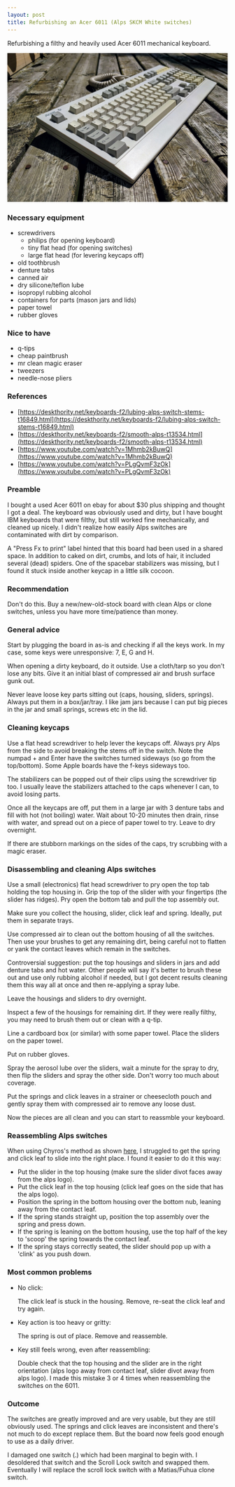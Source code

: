 ```yaml
---
layout: post
title: Refurbishing an Acer 6011 (Alps SKCM White switches)
---
```


Refurbishing a filthy and heavily used Acer 6011 mechanical keyboard.

![](/assets/images/20180829/acer_6011_keyboard.jpg)

### Necessary equipment

- screwdrivers
  - philips (for opening keyboard)
  - tiny flat head (for opening switches)
  - large flat head (for levering keycaps off)
- old toothbrush
- denture tabs
- canned air
- dry silicone/teflon lube
- isopropyl rubbing alcohol
- containers for parts (mason jars and lids)
- paper towel
- rubber gloves


### Nice to have

- q-tips
- cheap paintbrush
- mr clean magic eraser
- tweezers
- needle-nose pliers


### References
- [https://deskthority.net/keyboards-f2/lubing-alps-switch-stems-t16849.html](https://deskthority.net/keyboards-f2/lubing-alps-switch-stems-t16849.html)
- [https://deskthority.net/keyboards-f2/smooth-alps-t13534.html](https://deskthority.net/keyboards-f2/smooth-alps-t13534.html)
- [https://www.youtube.com/watch?v=1Mhmb2kBuwQ](https://www.youtube.com/watch?v=1Mhmb2kBuwQ)
- [https://www.youtube.com/watch?v=PLgQvmF3zOk](https://www.youtube.com/watch?v=PLgQvmF3zOk)


### Preamble

I bought a used Acer 6011 on ebay for about $30 plus shipping and thought I got a deal. The keyboard was obviously used and dirty, but I have bought IBM keyboards that were filthy, but still worked fine mechanically, and cleaned up nicely. I didn't realize how easily Alps switches are contaminated with dirt by comparison.

A "Press Fx to print" label hinted that this board had been used in a shared space. In addition to caked on dirt, crumbs, and lots of hair, it included several (dead) spiders. One of the spacebar stabilizers was missing, but I found it stuck inside another keycap in a little silk cocoon.


### Recommendation

Don't do this. Buy a new/new-old-stock board with clean Alps or clone switches, unless you have more time/patience than money.


### General advice

Start by plugging the board in as-is and checking if all the keys work. In my case, some keys were unresponsive: 7, E, G and H.

When opening a dirty keyboard, do it outside. Use a cloth/tarp so you don't lose any bits. Give it an initial blast of compressed air and brush surface gunk out.

Never leave loose key parts sitting out (caps, housing, sliders, springs). Always put them in a box/jar/tray. I like jam jars because I can put big pieces in the jar and small springs, screws etc in the lid.


### Cleaning keycaps

Use a flat head screwdriver to help lever the keycaps off. Always pry Alps from the side to avoid breaking the stems off in the switch. Note the numpad + and Enter have the switches turned sideways (so go from the top/bottom). Some Apple boards have the f-keys sideways too.

The stabilizers can be popped out of their clips using the screwdriver tip too. I usually leave the stabilizers attached to the caps whenever I can, to avoid losing parts.

Once all the keycaps are off, put them in a large jar with 3 denture tabs and fill with hot (not boiling) water. Wait about 10-20 minutes then drain, rinse with water, and spread out on a piece of paper towel to try. Leave to dry overnight.

If there are stubborn markings on the sides of the caps, try scrubbing with a magic eraser.


### Disassembling and cleaning Alps switches

Use a small (electronics) flat head screwdriver to pry open the top tab holding the top housing in. Grip the top of the slider with your fingertips (the slider has ridges). Pry open the bottom tab and pull the top assembly out.

Make sure you collect the housing, slider, click leaf and spring. Ideally, put them in separate trays.

Use compressed air to clean out the bottom housing of all the switches. Then use your brushes to get any remaining dirt, being careful not to flatten or yank the contact leaves which remain in the switches. 

Controversial suggestion: put the top housings and sliders in jars and add denture tabs and hot water. Other people will say it's better to brush these out and use only rubbing alcohol if needed, but I got decent results cleaning them this way all at once and then re-applying a spray lube.

Leave the housings and sliders to dry overnight.

Inspect a few of the housings for remaining dirt. If they were really filthy, you may need to brush them out or clean with a q-tip.

Line a cardboard box (or similar) with some paper towel. Place the sliders on the paper towel.

Put on rubber gloves.

Spray the aerosol lube over the sliders, wait a minute for the spray to dry, then flip the sliders and spray the other side. Don't worry too much about coverage. 

Put the springs and click leaves in a strainer or cheesecloth pouch and gently spray them with compressed air to remove any loose dust. 

Now the pieces are all clean and you can start to reassmble your keyboard.


### Reassembling Alps switches

When using Chyros's method as shown [here](https://www.youtube.com/watch?v=1Mhmb2kBuwQ&t=8m10s), I struggled to get the spring and click leaf to slide into the right place. I found it easier to do it this way:

- Put the slider in the top housing (make sure the slider divot faces away from the alps logo).
- Put the click leaf in the top housing (click leaf goes on the side that has the alps logo).
- Position the spring in the bottom housing over the bottom nub, leaning away from the contact leaf.
- If the spring stands straight up, position the top assembly over the spring and press down.
- If the spring is leaning on the bottom housing, use the top half of the key to 'scoop' the spring towards the contact leaf.
- If the spring stays correctly seated, the slider should pop up with a 'clink' as you push down.


### Most common problems

- No click:

  The click leaf is stuck in the housing. Remove, re-seat the click leaf and try again. 

- Key action is too heavy or gritty:

  The spring is out of place. Remove and reassemble.

- Key still feels wrong, even after reassembling:

  Double check that the top housing and the slider are in the right orientation (alps logo away from contact leaf, slider divot away from alps logo). I made this mistake 3 or 4 times when reassembling the switches on the 6011.

### Outcome

The switches are greatly improved and are very usable, but they are still obviously used. The springs and click leaves are inconsistent and there's not much to do except replace them. But the board now feels good enough to use as a daily driver.

I damaged one switch (.) which had been marginal to begin with. I desoldered that switch and the Scroll Lock switch and swapped them. Eventually I will replace the scroll lock switch with a Matias/Fuhua clone switch.
